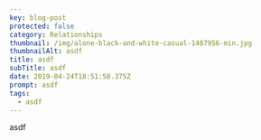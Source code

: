 ```yaml
---
key: blog-post
protected: false
category: Relationships
thumbnail: /img/alone-black-and-white-casual-1487956-min.jpg
thumbnailAlt: asdf
title: asdf
subTitle: asdf
date: 2019-04-24T18:51:58.375Z
prompt: asdf
tags:
  - asdf
---
```

asdf
